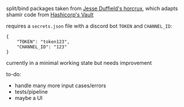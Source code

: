 split/bind packages taken from [Jesse Duffield's horcrux](https://github.com/jesseduffield/horcrux), which adapts shamir code from [Hashicorp's Vault](https://github.com/hashicorp/vault)

requires a `secrets.json` file with a discord bot `TOKEN` and `CHANNEL_ID`:

```
{
    "TOKEN": "token123",
    "CHANNEL_ID": "123"
}
```

currently in a minimal working state but needs improvement  

to-do:  
- handle many more input cases/errors
- tests/pipeline
- maybe a UI
